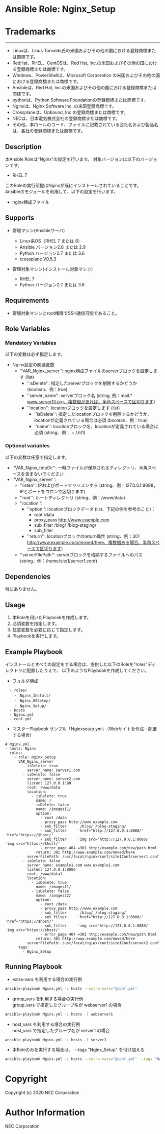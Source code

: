 # Ansible Role: Nginx\_Setup

# Trademarks
-----------
* Linuxは、Linus Torvalds氏の米国およびその他の国における登録商標または商標です。
* RedHat、RHEL、CentOSは、Red Hat, Inc.の米国およびその他の国における登録商標または商標です。
* Windows、PowerShellは、Microsoft Corporation の米国およびその他の国における登録商標または商標です。
* Ansibleは、Red Hat, Inc.の米国およびその他の国における登録商標または商標です。
* pythonは、Python Software Foundationの登録商標または商標です。
* Nginxは、Nginx Software Inc. の米国登録商標です。
* Crossplaneは、Upbound, Inc.の登録商標または商標です。
* NECは、日本電気株式会社の登録商標または商標です。
* その他、本ロールのコード、ファイルに記載されている会社名および製品名は、各社の登録商標または商標です。

## Description

本Ansble Roleは"Nginx"の設定を行います。
対象バージョンは以下のバージョンです。

- RHEL 7

このRoleの実行前提はNginxが既にインストールされていることです。  
Ansibleのモジュールを利用して、以下の設定を行います。  

- nginx構成ファイル

## Supports

- 管理マシン(Ansibleサーバ)
  - Linux系OS（RHEL 7 または 8）
  - Ansible バージョン2.8 または 2.9
  - Python バージョン2.7 または 3.6
  - [crossplane V0.5.3](https://github.com/nginxinc/crossplane)

- 管理対象マシン(インストール対象マシン)
  - RHEL 7
  - Python バージョン2.7 または 3.6

## Requirements
  * 管理対象マシンとroot権限でSSH通信可能であること。

## Role Variables
### Mandatory Variables

以下の変数は必ず指定します。

- Nginx設定の関連変数
  * ''VAR\_Nginx\_server'': nginx構成ファイルのserverブロックを設定します (list)
      * ''isDelete'': 指定したserverブロックを削除するかどうか (boolean、例：true)
      * ''server\_name'': serverブロック名 (string, 例：mail.* www.server13.org、複数個があれば、半角スペースで区切ります)
      * ''location'': locationブロックを設定します (list)
          * ''isDelete'': 指定したlocationブロックを削除するかどうか，locationが定義されている場合は必須 (boolean、例：true)
          * ''name'': locationブロック名、locationが定義されている場合は必須 (string、例：  ~ /\.ht1)

### Optional variables

以下の変数は任意で指定します。
  * ''VAR\_Nginx\_tmpDir'': 一時ファイルが保存されるディレクトリ、半角スペースを含まないでください
  * ''VAR\_Nginx\_server'':
      * ''listen'': IPおよびポートでリッスンする (string、例：127.0.0.1:9098，IPとポートをコロンで区切ります)
      * ''root'': ルートディレクトリ (string、例：/www/data)
      * ''location'':
        * ''option'': locationブロックデータ (list、下記の例を参考のこと）：
          - root /data
          - proxy_pass http://www.example.com
          - sub_filter      /blog/ /blog-staging/
          - sub_filter
        * ''return'': locationブロックのreturn属性 (string、例：301 http://www.example.com/moved/here、複数個ある場合、半角スペースで区切ります)
      * ''serverFilePath'': serverブロックを格納するファイルへのパス (string、例：/home/site1/server1.conf)

## Dependencies

特にありません。

## Usage

1. 本Roleを用いたPlaybookを作成します。
2. 必須変数を指定します。  
3. 任意変数を必要に応じて指定します。
4. Playbookを実行します。

## Example Playbook

インストールとすべての設定をする場合は、提供した以下のRoleを"roles"ディレクトリに配置したうえで、
以下のようなPlaybookを作成してください。

- フォルダ構成
~~~
  - roles/
    ・ Nginx_Install/
    ・ Nginx_OSSetup/
    ・ Nginx_Setup/
  - hosts
  - Nginx.yml
  - conf.yml
~~~

- マスターPlaybook サンプル「Nginxsetup.yml」（Webサイトを作成・配置する場合）
~~~
# Nginx.yml
- hosts: Nginx
  roles:
    - role: Nginx_Setup
      VAR_Nginx_server
        - isDelete: true
          server_name: server1.com
        - isDelete: false
          server_name: server2.com
          listen: 127.0.0.1:80
          root: /www/data
          location:
            - isDelete: true
              name: /
            - isDelete: false
              name: /images11/
              option:
                - root /data
                - proxy_pass http://www.example.com
                - sub_filter      /blog/ /blog-staging/
                - sub_filter     'href="http://127.0.0.1:8080/'    'href="https://$host/'
                - sub_filter     'img src="http://127.0.0.1:8080/' 'img src="https://$host/'
                - error_page 404 =301 http:/example.com/new/path.html
              return: 301 http://www.example.com/moved/here
          serverFilePath: /usr/local/nginx/conf/site1Conf/server1.conf
        - isDelete: false
          server_name: example1.com www.example1.com
          listen: 127.0.0.1:8080
          root: /www/data1
          location:
            - isDelete: true
              name: /images11/
            - isDelete: false
              name: /images22/
              option:
                - root /data
                - proxy_pass http://www.example.com
                - sub_filter      /blog/ /blog-staging/
                - sub_filter     'href="http://127.0.0.1:8080/'    'href="https://$host/'
                - sub_filter     'img src="http://127.0.0.1:8080/' 'img src="https://$host/'
                - error_page 404 =301 http:/example.com/new/path.html
              return: 301 http://www.example.com/moved/here
          serverFilePath: /usr/local/nginx/conf/site1Conf/server2.conf
      tags:
        - Nginx_Setup
~~~

## Running Playbook
- extra-vars を利用する場合の実行例
~~~sh
ansible-playbook Nginx.yml -i hosts --extra-vars="@conf.yml"
~~~

- group_vars を利用する場合の実行例  
 group_vars で指定したグループ名が webserver1 の場合
~~~sh
ansible-playbook Nginx.yml -i hosts -l webserver1
~~~

- host_vars を利用する場合の実行例  
 host_vars で指定したグループ名が server1 の場合
~~~sh
ansible-playbook Nginx.yml -i hosts -l server1
~~~

- 本Roleのみを実行する場合は、 --tags "Nginx_Setup" を付け加える
~~~sh
ansible-playbook Nginx.yml -i hosts --extra-vars="@conf.yml" --tags "Nginx_Setup"
~~~

# Copyright
Copyright (c) 2020 NEC Corporation

# Author Information
NEC Corporation
